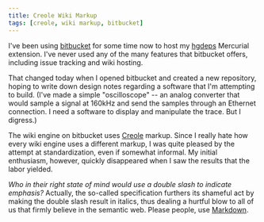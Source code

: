 ```yaml
---
title: Creole Wiki Markup
tags: [creole, wiki markup, bitbucket]
---
```


I've been using [bitbucket][1] for some time now to host my [hgdeps][2] Mercurial extension. I've never used any of the many features that bitbucket offers, including issue tracking and wiki hosting.

  [1]: http://bitbucket.org
  [2]: http://bitbucket.org/avakar/hgdeps


That changed today when I opened bitbucket and created a new repository, hoping to write down design notes regarding a software that I'm attempting to build. (I've made a simple "oscilloscope" -- an analog converter that would sample a signal at 160kHz and send the samples through an Ethernet connection. I need a software to display and manipulate the trace. But I digress.)

The wiki engine on bitbucket uses [Creole][3] markup. Since I really hate how every wiki engine uses a different markup, I was quite pleased by the attempt at standardization, even if somewhat informal. My initial enthusiasm, however, quickly disappeared when I saw the results that the labor yielded.

*Who in their right state of mind would use a double slash to indicate emphasis?* Actually, the so-called specification furthers its shameful act by making the double slash result in italics, thus dealing a hurtful blow to all of us that firmly believe in the semantic web. Please people, use [Markdown][4].

  [3]: http://www.wikicreole.org/wiki/Home
  [4]: http://en.wikipedia.org/wiki/Markdown
